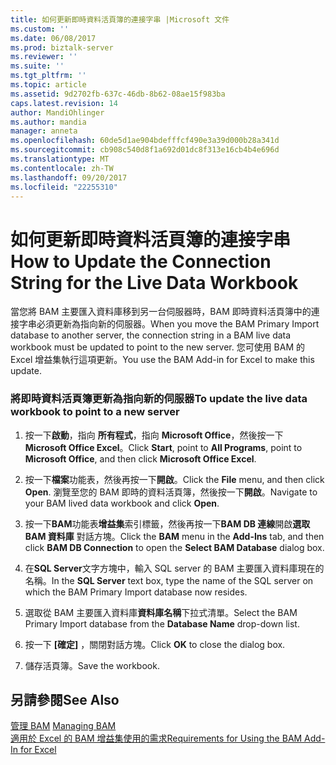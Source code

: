 ```yaml
---
title: 如何更新即時資料活頁簿的連接字串 |Microsoft 文件
ms.custom: ''
ms.date: 06/08/2017
ms.prod: biztalk-server
ms.reviewer: ''
ms.suite: ''
ms.tgt_pltfrm: ''
ms.topic: article
ms.assetid: 9d2702fb-637c-46db-8b62-08ae15f983ba
caps.latest.revision: 14
author: MandiOhlinger
ms.author: mandia
manager: anneta
ms.openlocfilehash: 60de5d1ae904bdefffcf490e3a39d000b28a341d
ms.sourcegitcommit: cb908c540d8f1a692d01dc8f313e16cb4b4e696d
ms.translationtype: MT
ms.contentlocale: zh-TW
ms.lasthandoff: 09/20/2017
ms.locfileid: "22255310"
---
```

# <a name="how-to-update-the-connection-string-for-the-live-data-workbook"></a><span data-ttu-id="6edbd-102">如何更新即時資料活頁簿的連接字串</span><span class="sxs-lookup"><span data-stu-id="6edbd-102">How to Update the Connection String for the Live Data Workbook</span></span>
<span data-ttu-id="6edbd-103">當您將 BAM 主要匯入資料庫移到另一台伺服器時，BAM 即時資料活頁簿中的連接字串必須更新為指向新的伺服器。</span><span class="sxs-lookup"><span data-stu-id="6edbd-103">When you move the BAM Primary Import database to another server, the connection string in a BAM live data workbook must be updated to point to the new server.</span></span> <span data-ttu-id="6edbd-104">您可使用 BAM 的 Excel 增益集執行這項更新。</span><span class="sxs-lookup"><span data-stu-id="6edbd-104">You use the BAM Add-in for Excel to make this update.</span></span>  
  
### <a name="to-update-the-live-data-workbook-to-point-to-a-new-server"></a><span data-ttu-id="6edbd-105">將即時資料活頁簿更新為指向新的伺服器</span><span class="sxs-lookup"><span data-stu-id="6edbd-105">To update the live data workbook to point to a new server</span></span>  
  
1.  <span data-ttu-id="6edbd-106">按一下**啟動**，指向 **所有程式**，指向  **Microsoft Office**，然後按一下  **Microsoft Office Excel**。</span><span class="sxs-lookup"><span data-stu-id="6edbd-106">Click **Start**, point to **All Programs**, point to **Microsoft Office**, and then click **Microsoft Office Excel**.</span></span>  
  
2.  <span data-ttu-id="6edbd-107">按一下**檔案**功能表，然後再按一下**開啟**。</span><span class="sxs-lookup"><span data-stu-id="6edbd-107">Click the **File** menu, and then click **Open**.</span></span> <span data-ttu-id="6edbd-108">瀏覽至您的 BAM 即時的資料活頁簿，然後按一下**開啟**。</span><span class="sxs-lookup"><span data-stu-id="6edbd-108">Navigate to your BAM lived data workbook and click **Open**.</span></span>  
  
3.  <span data-ttu-id="6edbd-109">按一下**BAM**功能表**增益集**索引標籤，然後再按一下**BAM DB 連線**開啟**選取 BAM 資料庫** 對話方塊。</span><span class="sxs-lookup"><span data-stu-id="6edbd-109">Click the **BAM** menu in the **Add-Ins** tab, and then click **BAM DB Connection** to open the **Select BAM Database** dialog box.</span></span>  
  
4.  <span data-ttu-id="6edbd-110">在**SQL Server**文字方塊中，輸入 SQL server 的 BAM 主要匯入資料庫現在的名稱。</span><span class="sxs-lookup"><span data-stu-id="6edbd-110">In the **SQL Server** text box, type the name of the SQL server on which the BAM Primary Import database now resides.</span></span>  
  
5.  <span data-ttu-id="6edbd-111">選取從 BAM 主要匯入資料庫**資料庫名稱**下拉式清單。</span><span class="sxs-lookup"><span data-stu-id="6edbd-111">Select the BAM Primary Import database from the **Database Name** drop-down list.</span></span>  
  
6.  <span data-ttu-id="6edbd-112">按一下 **[確定]** ，關閉對話方塊。</span><span class="sxs-lookup"><span data-stu-id="6edbd-112">Click **OK** to close the dialog box.</span></span>  
  
7.  <span data-ttu-id="6edbd-113">儲存活頁簿。</span><span class="sxs-lookup"><span data-stu-id="6edbd-113">Save the workbook.</span></span>  
  
## <a name="see-also"></a><span data-ttu-id="6edbd-114">另請參閱</span><span class="sxs-lookup"><span data-stu-id="6edbd-114">See Also</span></span>  
 <span data-ttu-id="6edbd-115">[管理 BAM](../core/managing-bam.md) </span><span class="sxs-lookup"><span data-stu-id="6edbd-115">[Managing BAM](../core/managing-bam.md) </span></span>  
 [<span data-ttu-id="6edbd-116">適用於 Excel 的 BAM 增益集使用的需求</span><span class="sxs-lookup"><span data-stu-id="6edbd-116">Requirements for Using the BAM Add-In for Excel</span></span>](../core/requirements-for-using-the-bam-add-in-for-excel.md)